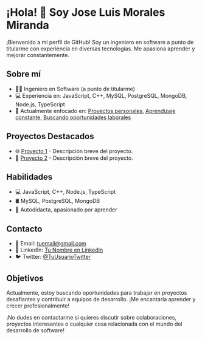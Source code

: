 # ¡Hola! 👋 Soy Jose Luis Morales Miranda

¡Bienvenido a mi perfil de GitHub! Soy un ingeniero en software a punto de titularme con experiencia en diversas tecnologías. Me apasiona aprender y mejorar constantemente.

## Sobre mí
- 👨‍🎓 Ingeniero en Software (a punto de titularme)
- 💻 Experiencia en: JavaScript, C++, MySQL, PostgreSQL, MongoDB, Node.js, TypeScript
- 🚀 Actualmente enfocado en: [Proyectos personales](#), [Aprendizaje constante](#), [Buscando oportunidades laborales](#)

## Proyectos Destacados
- 🌐 [Proyecto 1](#) - Descripción breve del proyecto.
- 🚀 [Proyecto 2](#) - Descripción breve del proyecto.

## Habilidades
- 💻 JavaScript, C++, Node.js, TypeScript
- 🛢️ MySQL, PostgreSQL, MongoDB
- 🚀 Autodidacta, apasionado por aprender

## Contacto
- 📧 Email: tuemail@gmail.com
- 🔗 LinkedIn: [Tu Nombre en LinkedIn](#)
- 🐦 Twitter: [@TuUsuarioTwitter](#)

## Objetivos
Actualmente, estoy buscando oportunidades para trabajar en proyectos desafiantes y contribuir a equipos de desarrollo. ¡Me encantaría aprender y crecer profesionalmente!

¡No dudes en contactarme si quieres discutir sobre colaboraciones, proyectos interesantes o cualquier cosa relacionada con el mundo del desarrollo de software!

